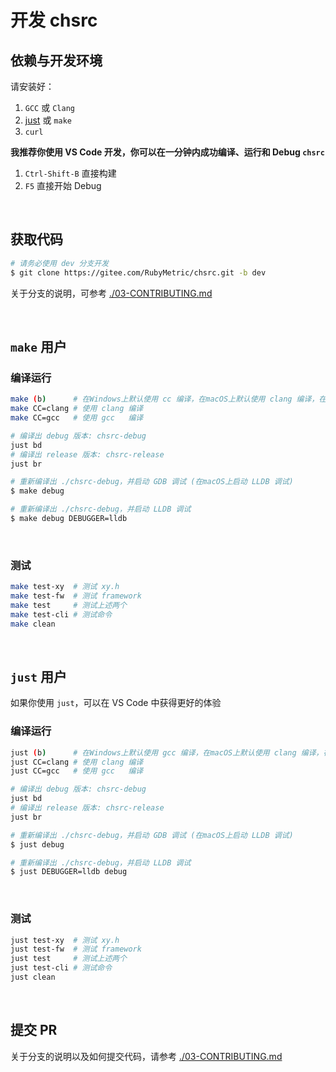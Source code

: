 <!-- -----------------------------------------------------------
 ! SPDX-License-Identifier: GFDL-1.3-or-later
 ! -------------------------------------------------------------
 ! Doc Type      : Markdown
 ! Doc Name      : 01-Develop.md
 ! Doc Authors   : Aoran Zeng <ccmywish@qq.com>
 ! Contributors  :  Nul None  <nul@none.org>
 !               |
 ! Created On    : <2024-12-27>
 ! Last Modified : <2025-06-20>
 ! ---------------------------------------------------------- -->

# 开发 chsrc

## 依赖与开发环境

请安装好：

  1. `GCC` 或 `Clang`
  2. [just] 或 `make`
  3. `curl`

**我推荐你使用 VS Code 开发，你可以在一分钟内成功编译、运行和 Debug `chsrc`**

  1. `Ctrl-Shift-B` 直接构建
  2. `F5` 直接开始 Debug

<br>



## 获取代码

```bash
# 请务必使用 dev 分支开发
$ git clone https://gitee.com/RubyMetric/chsrc.git -b dev
```

关于分支的说明，可参考 [./03-CONTRIBUTING.md](./03-CONTRIBUTING.md)

<br>



## `make` 用户

### 编译运行

```bash
make (b)      # 在Windows上默认使用 cc 编译，在macOS上默认使用 clang 编译，在其他系统上默认使用 cc 编译
make CC=clang # 使用 clang 编译
make CC=gcc   # 使用 gcc   编译

# 编译出 debug 版本: chsrc-debug
just bd
# 编译出 release 版本: chsrc-release
just br
```

```bash
# 重新编译出 ./chsrc-debug，并启动 GDB 调试 (在macOS上启动 LLDB 调试)
$ make debug

# 重新编译出 ./chsrc-debug，并启动 LLDB 调试
$ make debug DEBUGGER=lldb
```

<br>

### 测试

```bash
make test-xy  # 测试 xy.h
make test-fw  # 测试 framework
make test     # 测试上述两个
make test-cli # 测试命令
make clean
```

<br>



## `just` 用户

如果你使用 `just`，可以在 VS Code 中获得更好的体验

### 编译运行

```bash
just (b)      # 在Windows上默认使用 gcc 编译，在macOS上默认使用 clang 编译，在其他系统上默认使用 cc 编译
just CC=clang # 使用 clang 编译
just CC=gcc   # 使用 gcc   编译

# 编译出 debug 版本: chsrc-debug
just bd
# 编译出 release 版本: chsrc-release
just br
```

```bash
# 重新编译出 ./chsrc-debug，并启动 GDB 调试 (在macOS上启动 LLDB 调试)
$ just debug

# 重新编译出 ./chsrc-debug，并启动 LLDB 调试
$ just DEBUGGER=lldb debug
```

<br>

### 测试

```bash
just test-xy  # 测试 xy.h
just test-fw  # 测试 framework
just test     # 测试上述两个
just test-cli # 测试命令
just clean
```

<br>



## 提交 PR

关于分支的说明以及如何提交代码，请参考 [./03-CONTRIBUTING.md](./03-CONTRIBUTING.md)

<br>

[just]: https://github.com/casey/just
